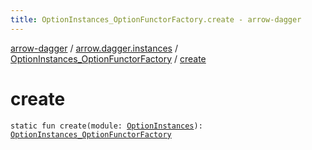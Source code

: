 ```yaml
---
title: OptionInstances_OptionFunctorFactory.create - arrow-dagger
---
```


[arrow-dagger](../../index.html) / [arrow.dagger.instances](../index.html) / [OptionInstances_OptionFunctorFactory](index.html) / [create](./create.html)

# create

`static fun create(module: `[`OptionInstances`](../-option-instances/index.html)`): `[`OptionInstances_OptionFunctorFactory`](index.html)
